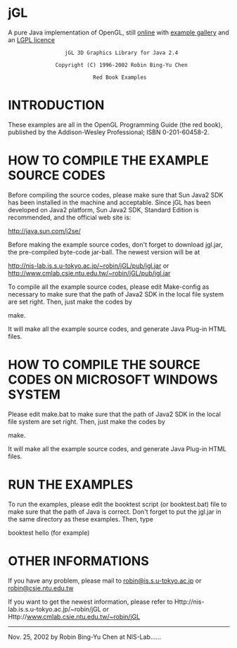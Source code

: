 # jGL

A pure Java implementation of OpenGL, still [online](http://graphics.im.ntu.edu.tw/~robin/jGL/) with [example gallery](http://graphics.im.ntu.edu.tw/~robin/jGL/Example/index.html) and an [LGPL licence](http://www.gnu.org/licenses/lgpl-3.0.html)




                      jGL 3D Graphics Library for Java 2.4

                   Copyright (C) 1996-2002 Robin Bing-Yu Chen

                               Red Book Examples

 
INTRODUCTION
============

These examples are all in the OpenGL Programming Guide (the red book),
published by the Addison-Wesley Professional; ISBN 0-201-60458-2.


HOW TO COMPILE THE EXAMPLE SOURCE CODES
=======================================

Before compiling the source codes, please make sure that Sun Java2 SDK has been
installed in the machine and acceptable. Since jGL has been developed on Java2
platform, Sun Java2 SDK, Standard Edition is recommended, and the official web
site is:

  http://java.sun.com/j2se/

Before making the example source codes, don't forget to download jgl.jar, the
pre-compiled byte-code jar-ball. The newest version will be at

  http://nis-lab.is.s.u-tokyo.ac.jp/~robin/jGL/pub/jgl.jar or
  http://www.cmlab.csie.ntu.edu.tw/~robin/jGL/pub/jgl.jar

To compile all the example source codes, please edit Make-config as necessary
to make sure that the path of Java2 SDK in the local file system are set
right. Then, just make the codes by

  make. 

It will make all the example source codes, and generate Java Plug-in HTML
files.


HOW TO COMPILE THE SOURCE CODES ON MICROSOFT WINDOWS SYSTEM
===========================================================

Please edit make.bat to make sure that the path of Java2 SDK in the local file
system are set right. Then, just make the codes by

  make.

It will make all the example source codes, and generate Java Plug-in HTML
files.


RUN THE EXAMPLES
================

To run the examples, please edit the booktest script (or booktest.bat) file to
make sure that the path of Java is correct. Don't forget to put the jgl.jar in
the same directory as these examples. Then, type

  booktest hello (for example)


OTHER INFORMATIONS
==================

If you have any problem, please mail to
  robin@is.s.u-tokyo.ac.jp or
  robin@csie.ntu.edu.tw

If you want to get the newest information, please refer to
  Http://nis-lab.is.s.u-tokyo.ac.jp/~robin/jGL or
  Http://www.cmlab.csie.ntu.edu.tw/~robin/jGL


------------------------------------------------------------------------
Nov. 25, 2002 by Robin Bing-Yu Chen at NIS-Lab......
